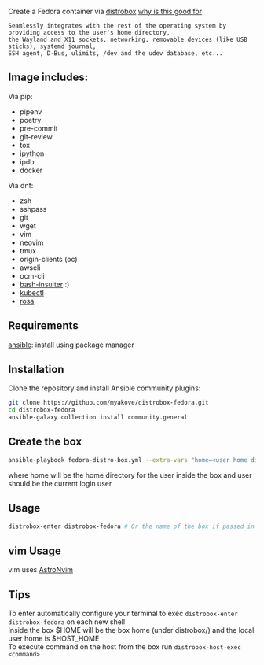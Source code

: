 Create a Fedora container via [distrobox](https://github.com/89luca89/distrobox)
[why is this good for](https://github.com/89luca89/distrobox#what-it-does)
```
Seamlessly integrates with the rest of the operating system by providing access to the user's home directory, 
the Wayland and X11 sockets, networking, removable devices (like USB sticks), systemd journal, 
SSH agent, D-Bus, ulimits, /dev and the udev database, etc...
``` 
## Image includes:
Via pip: 
  - pipenv
  - poetry
  - pre-commit
  - git-review
  - tox
  - ipython
  - ipdb
  - docker

Via dnf:
  - zsh
  - sshpass
  - git
  - wget
  - vim
  - neovim
  - tmux
  - origin-clients (oc)
  - awscli
  - ocm-cli
- [bash-insulter](https://github.com/hkbakke/bash-insulter) :)
- [kubectl](https://kubernetes.io/docs/reference/kubectl/)
- [rosa](https://docs.openshift.com/rosa/rosa_cli/rosa-get-started-cli.html)

## Requirements
[ansible](https://docs.ansible.com/ansible/latest/installation_guide/intro_installation.html): install using package manager

## Installation
Clone the repository and install Ansible community plugins:
```bash
git clone https://github.com/myakove/distrobox-fedora.git
cd distrobox-fedora
ansible-galaxy collection install community.general
```
## Create the box
```bash
ansible-playbook fedora-distro-box.yml --extra-vars "home=<user home dir> user=<user name> box_name=<box name (default is distrobox-fedora)>"
```
where home will be the home directory for the user inside the box and user should be the current login user 

## Usage
```bash
distrobox-enter distrobox-fedora # Or the name of the box if passed in the command
```

## vim Usage
vim uses [AstroNvim](https://github.com/AstroNvim/AstroNvim)


## Tips
To enter automatically configure your terminal to exec ```distrobox-enter distrobox-fedora``` on each new shell  
Inside the box $HOME will be the box home (under distrobox/<box name>) and the local user home is $HOST_HOME  
To execute command on the host from the box run `distrobox-host-exec <command>`  
